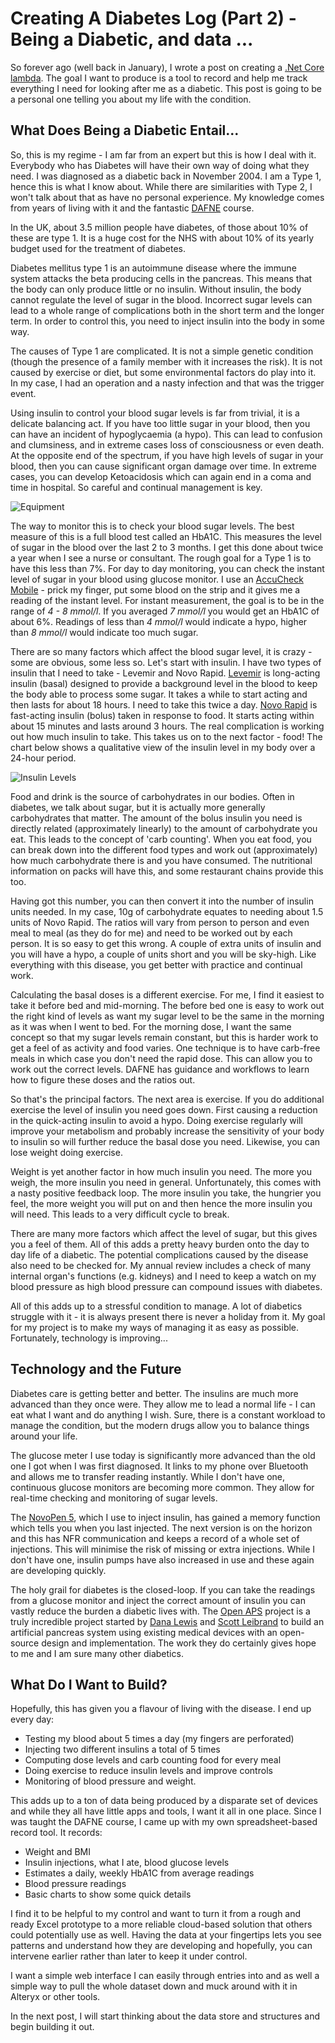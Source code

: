 # Creating A Diabetes Log (Part 2) - Being a Diabetic, and data ...

So forever ago (well back in January), I wrote a post on creating a [.Net Core lambda](https://jdunkerley.co.uk/2019/01/08/creating-a-simple-aws-lambda-in-c/). The goal I want to produce is a tool to record and help me track everything I need for looking after me as a diabetic. This post is going to be a personal one telling you about my life with the condition.

## What Does Being a Diabetic Entail...

So, this is my regime - I am far from an expert but this is how I deal with it. Everybody who has Diabetes will have their own way of doing what they need. I was diagnosed as a diabetic back in November 2004. I am a Type 1, hence this is what I know about. While there are similarities with Type 2, I won't talk about that as have no personal experience. My knowledge comes from years of living with it and the fantastic [DAFNE](http://www.dafne.uk.com/) course.

In the UK, about 3.5 million people have diabetes, of those about 10% of these are type 1. It is a huge cost for the NHS with about 10% of its yearly budget used for the treatment of diabetes.

Diabetes mellitus type 1 is an autoimmune disease where the immune system attacks the beta producing cells in the pancreas. This means that the body can only produce little or no insulin. Without insulin, the body cannot regulate the level of sugar in the blood. Incorrect sugar levels can lead to a whole range of complications both in the short term and the longer term. In order to control this, you need to inject insulin into the body in some way.

The causes of Type 1 are complicated. It is not a simple genetic condition (though the presence of a family member with it increases the risk). It is not caused by exercise or diet, but some environmental factors do play into it. In my case, I had an operation and a nasty infection and that was the trigger event.

Using insulin to control your blood sugar levels is far from trivial, it is a delicate balancing act. If you have too little sugar in your blood, then you can have an incident of hypoglycaemia (a hypo). This can lead to confusion and clumsiness, and in extreme cases loss of consciousness or even death. At the opposite end of the spectrum, if you have high levels of sugar in your blood, then you can cause significant organ damage over time. In extreme cases, you can develop Ketoacidosis which can again end in a coma and time in hospital. So careful and continual management is key.

![Equipment](assets/diabetes/equipment.jpg)

The way to monitor this is to check your blood sugar levels. The best measure of this is a full blood test called an HbA1C. This measures the level of sugar in the blood over the last 2 to 3 months. I get this done about twice a year when I see a nurse or consultant. The rough goal for a Type 1 is to have this less than 7%. For day to day monitoring, you can check the instant level of sugar in your blood using glucose monitor. I use an [AccuCheck Mobile](https://www.accu-chek.co.uk/blood-glucose-meters/mobile) - prick my finger, put some blood on the strip and it gives me a reading of the instant level. For instant measurement, the goal is to be in the range of *4 - 8 mmol/l*. If you averaged *7 mmol/l* you would get an HbA1C of about 6%. Readings of less than *4 mmol/l* would indicate a hypo, higher than *8 mmol/l* would indicate too much sugar.

There are so many factors which affect the blood sugar level, it is crazy - some are obvious, some less so. Let's start with insulin. I have two types of insulin that I need to take - Levemir and Novo Rapid. [Levemir](https://en.wikipedia.org/wiki/Insulin_detemir) is long-acting insulin (basal) designed to provide a background level in the blood to keep the body able to process some sugar. It takes a while to start acting and then lasts for about 18 hours. I need to take this twice a day. [Novo Rapid](https://en.wikipedia.org/wiki/Insulin_aspart) is fast-acting insulin (bolus) taken in response to food. It starts acting within about 15 minutes and lasts around 3 hours. The real complication is working out how much insulin to take. This takes us on to the next factor - food! The chart below shows a qualitative view of the insulin level in my body over a 24-hour period.

![Insulin Levels](assets/diabetes/insulin.jpg)

Food and drink is the source of carbohydrates in our bodies. Often in diabetes, we talk about sugar, but it is actually more generally carbohydrates that matter. The amount of the bolus insulin you need is directly related (approximately linearly) to the amount of carbohydrate you eat. This leads to the concept of 'carb counting'. When you eat food, you can break down into the different food types and work out (approximately) how much carbohydrate there is and you have consumed. The nutritional information on packs will have this, and some restaurant chains provide this too. 

Having got this number, you can then convert it into the number of insulin units needed. In my case, 10g of carbohydrate equates to needing about 1.5 units of Novo Rapid. The ratios will vary from person to person and even meal to meal (as they do for me) and need to be worked out by each person. It is so easy to get this wrong. A couple of extra units of insulin and you will have a hypo, a couple of units short and you will be sky-high. Like everything with this disease, you get better with practice and continual work. 

Calculating the basal doses is a different exercise. For me, I find it easiest to take it before bed and mid-morning. The before bed one is easy to work out the right kind of levels as want my sugar level to be the same in the morning as it was when I went to bed. For the morning dose, I want the same concept so that my sugar levels remain constant, but this is harder work to get a feel of as activity and food varies. One technique is to have carb-free meals in which case you don't need the rapid dose. This can allow you to work out the correct levels. DAFNE has guidance and workflows to learn how to figure these doses and the ratios out.

So that's the principal factors. The next area is exercise. If you do additional exercise the level of insulin you need goes down. First causing a reduction in the quick-acting insulin to avoid a hypo. Doing exercise regularly will improve your metabolism and probably increase the sensitivity of your body to insulin so will further reduce the basal dose you need. Likewise, you can lose weight doing exercise.

Weight is yet another factor in how much insulin you need. The more you weigh, the more insulin you need in general. Unfortunately, this comes with a nasty positive feedback loop. The more insulin you take, the hungrier you feel, the more weight you will put on and then hence the more insulin you will need. This leads to a very difficult cycle to break.

There are many more factors which affect the level of sugar, but this gives you a feel of them. All of this adds a pretty heavy burden onto the day to day life of a diabetic. The potential complications caused by the disease also need to be checked for. My annual review includes a check of many internal organ's functions (e.g. kidneys) and I need to keep a watch on my blood pressure as high blood pressure can compound issues with diabetes.

All of this adds up to a stressful condition to manage. A lot of diabetics struggle with it - it is always present there is never a holiday from it. My goal for my project is to make my ways of managing it as easy as possible. Fortunately, technology is improving...

## Technology and the Future

Diabetes care is getting better and better. The insulins are much more advanced than they once were. They allow me to lead a normal life - I can eat what I want and do anything I wish. Sure, there is a constant workload to manage the condition, but the modern drugs allow you to balance things around your life.

The glucose meter I use today is significantly more advanced than the old one I got when I was first diagnosed. It links to my phone over Bluetooth and allows me to transfer reading instantly. While I don't have one, continuous glucose monitors are becoming more common. They allow for real-time checking and monitoring of sugar levels. 

The [NovoPen 5](https://www.novonordisk.com/patients/diabetes-care/pens--needles-and-injection-support/NovoPen5.html), which I use to inject insulin, has gained a memory function which tells you when you last injected. The next version is on the horizon and this has NFR communication and keeps a record of a whole set of injections. This will minimise the risk of missing or extra injections. While I don't have one, insulin pumps have also increased in use and these again are developing quickly.

The holy grail for diabetes is the closed-loop. If you can take the readings from a glucose monitor and inject the correct amount of insulin you can vastly reduce the burden a diabetic lives with. The [Open APS](https://openaps.org/) project is a truly incredible project started by [Dana Lewis](http://twitter.com/danamlewis) and [Scott Leibrand](http://twitter.com/scottleibrand) to build an artificial pancreas system using existing medical devices with an open-source design and implementation. The work they do certainly gives hope to me and I am sure many other diabetics.

## What Do I Want to Build?

Hopefully, this has given you a flavour of living with the disease. I end up every day:

- Testing my blood about 5 times a day (my fingers are perforated)
- Injecting two different insulins a total of 5 times
- Computing dose levels and carb counting food for every meal
- Doing exercise to reduce insulin levels and improve controls
- Monitoring of blood pressure and weight. 

This adds up to a ton of data being produced by a disparate set of devices and while they all have little apps and tools, I want it all in one place. Since I was taught the DAFNE course, I came up with my own spreadsheet-based record tool. It records:

- Weight and BMI
- Insulin injections, what I ate, blood glucose levels
- Estimates a daily, weekly HbA1C from average readings
- Blood pressure readings
- Basic charts to show some quick details

I find it to be helpful to my control and want to turn it from a rough and ready Excel prototype to a more reliable cloud-based solution that others could potentially use as well. Having the data at your fingertips lets you see patterns and understand how they are developing and hopefully, you can intervene earlier rather than later to keep it under control.

I want a simple web interface I can easily through entries into and as well a simple way to pull the whole dataset down and muck around with it in Alteryx or other tools.

In the next post, I will start thinking about the data store and structures and begin building it out.
